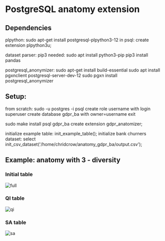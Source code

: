 # PostgreSQL anatomy extension

## Dependencies

plpython:
sudo apt-get install postgresql-plpython3-12
in psql: create extension plpython3u;

dataset parser:
pip3 needed: sudo apt install python3-pip
pip3 install pandas

postgresql_anonymizer:
sudo apt-get install build-essential
sudo apt install pgxnclient postgresql-server-dev-12
sudo pgxn install postgresql_anonymizer

## Setup:

from scratch:
sudo -u postgres -i
psql
create role username with login superuser
create database gdpr_ba with owner=username
exit


sudo make install
psql gdpr_ba
create extension gdpr_anatomizer;

initialize example table: init_example_table();
initialize bank churners dataset: select init_csv_dataset('/home/chridcrow/anatomy_gdpr_ba/output.csv');


## Example: anatomy with 3 - diversity

### Initial table
![full](https://i.postimg.cc/qBbdZYXQ/Screenshot-2020-11-19-at-15-33-34.png)

### QI table
![qi](https://i.postimg.cc/VNBx9Hkq/Screenshot-2020-11-19-at-15-34-55.png)

### SA table
![sa](https://i.postimg.cc/Lspd1M24/Screenshot-2020-11-19-at-15-35-10.png)
